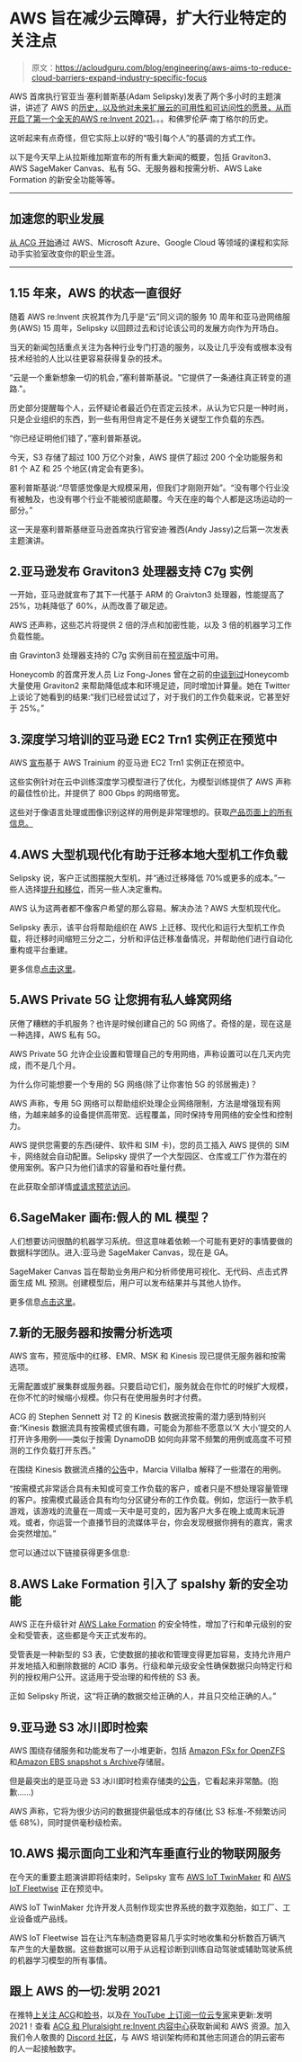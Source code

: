# AWS 旨在减少云障碍，扩大行业特定的关注点

> 原文：<https://acloudguru.com/blog/engineering/aws-aims-to-reduce-cloud-barriers-expand-industry-specific-focus>

AWS 首席执行官亚当·塞利普斯基(Adam Selipsky)发表了两个多小时的主题演讲，讲述了 AWS 的[历史，以及他对未来扩展云的可用性和可访问性的愿景，从而开启了第一个全天的AWS re:Invent 2021](https://acloudguru.com/blog/engineering/what-is-amazon-web-services-aws)。。。和佛罗伦萨·南丁格尔的历史。

这听起来有点奇怪，但它实际上以好的“吸引每个人”的基调的方式工作。

以下是今天早上从拉斯维加斯宣布的所有重大新闻的概要，包括 Graviton3、AWS SageMaker Canvas、私有 5G、无服务器和按需分析、AWS Lake Formation 的新安全功能等等。

* * *

## 加速您的职业发展

[从 ACG 开始](https://acloudguru.com/pricing)通过 AWS、Microsoft Azure、Google Cloud 等领域的课程和实际动手实验室改变你的职业生涯。

* * *

## 1.15 年来，AWS 的状态一直很好

随着 AWS re:Invent 庆祝其作为几乎是“云”同义词的服务 10 周年和亚马逊网络服务(AWS) 15 周年，Selipsky 以回顾过去和讨论该公司的发展方向作为开场白。

当天的新闻包括重点关注为各种行业专门打造的服务，以及让几乎没有或根本没有技术经验的人比以往更容易获得复杂的技术。

“云是一个重新想象一切的机会，”塞利普斯基说。"它提供了一条通往真正转变的道路."。

历史部分提醒每个人，云怀疑论者最近仍在否定云技术，从认为它只是一种时尚，只是企业组织的东西，到一些有用但肯定不是任务关键型工作负载的东西。

“你已经证明他们错了，”塞利普斯基说。

今天，S3 存储了超过 100 万亿个对象，AWS 提供了超过 200 个全功能服务和 81 个 AZ 和 25 个地区(肯定会有更多)。

塞利普斯基说:“尽管感觉像是大规模采用，但我们才刚刚开始”。“没有哪个行业没有被触及，也没有哪个行业不能被彻底颠覆。今天在座的每个人都是这场运动的一部分。”

这一天是塞利普斯基继亚马逊首席执行官安迪·雅西(Andy Jassy)之后第一次发表主题演讲。

## 2.亚马逊发布 **Graviton3 处理器**支持 C7g 实例

一开始，亚马逊就宣布了其下一代基于 ARM 的 Graivton3 处理器，性能提高了 25%，功耗降低了 60%，从而改善了碳足迹。

AWS 还声称，这些芯片将提供 2 倍的浮点和加密性能，以及 3 倍的机器学习工作负载性能。

由 Gravinton3 处理器支持的 C7g 实例目前在[预览版](https://aws.amazon.com/blogs/aws/join-the-preview-amazon-ec2-c7g-instances-powered-by-new-aws-graviton3-processors/)中可用。

Honeycomb 的首席开发人员 Liz Fong-Jones 曾在之前的[中谈到过](https://go.acloudguru.com/state-of-the-cloud-webinar?)Honeycomb 大量使用 Graviton2 来帮助降低成本和环境足迹，同时增加计算量。她在 Twitter 上谈论了她看到的结果:“我们已经尝试过了，对于我们的工作负载来说，它甚至好于 25%。”

## 3.深度学习培训的亚马逊 EC2 Trn1 实例正在预览中

AWS [宣布](https://aws.amazon.com/about-aws/whats-new/2021/11/amazon-ec2-trn1-instances/)基于 AWS Trainium 的亚马逊 EC2 Trn1 实例正在预览中。

这些实例针对在云中训练深度学习模型进行了优化，为模型训练提供了 AWS 声称的最佳性价比，并提供了 800 Gbps 的网络带宽。

这些对于像语言处理或图像识别这样的用例是非常理想的。获取[产品页面上的所有信息。](https://aws.amazon.com/ec2/instance-types/trn1/)

## 4.AWS 大型机现代化有助于迁移本地大型机工作负载

Selipsky 说，客户正试图摆脱大型机，并“通过迁移降低 70%或更多的成本。”一些人选择[提升和移位](https://acloudguru.com/blog/business/what-is-lift-and-shift-cloud-migration)，而另一些人决定重构。

AWS 认为这两者都不像客户希望的那么容易。解决办法？AWS 大型机现代化。

Selipsky 表示，该平台将帮助组织在 AWS 上迁移、现代化和运行大型机工作负载，将迁移时间缩短三分之二，分析和评估迁移准备情况，并帮助他们进行自动化重构或平台重建。

更多信息[点击这里](https://aws.amazon.com/mainframe-modernization)。

## 5.AWS Private 5G 让您拥有私人蜂窝网络

厌倦了糟糕的手机服务？也许是时候创建自己的 5G 网络了。奇怪的是，现在这是一种选择，AWS 私有 5G。

AWS Private 5G 允许企业设置和管理自己的专用网络，声称设置可以在几天内完成，而不是几个月。

为什么你可能想要一个专用的 5G 网络(除了让你害怕 5G 的邻居搬走)？

AWS 声称，专用 5G 网络可以帮助组织处理企业网络限制，方法是增强现有网络，为越来越多的设备提供高带宽、远程覆盖，同时保持专用网络的安全性和控制力。

AWS 提供您需要的东西(硬件、软件和 SIM 卡)，您的员工插入 AWS 提供的 SIM 卡，网络就会自动配置。Selipsky 提供了一个大型园区、仓库或工厂作为潜在的使用案例。客户只为他们请求的容量和吞吐量付费。

在此获取全部详情[或](https://aws.amazon.com/private5g/)[请求预览访问](https://pages.awscloud.com/Private5GPreview.html)。

## 6.SageMaker 画布:假人的 ML 模型？

人们想要访问很酷的机器学习系统。但这意味着依赖一个可能有更好的事情要做的数据科学团队。进入:亚马逊 SageMaker Canvas，现在是 GA。

SageMaker Canvas 旨在帮助业务用户和分析师使用可视化、无代码、点击式界面生成 ML 预测。创建模型后，用户可以发布结果并与其他人协作。

更多信息[点击这里](https://aws.amazon.com/blogs/aws/announcing-amazon-sagemaker-canvas-a-visual-no-code-machine-learning-capability-for-business-analysts/)。

## 7.新的无服务器和按需分析选项

AWS 宣布，预览版中的红移、EMR、MSK 和 Kinesis 现已提供无服务器和按需选项。

无需配置或扩展集群或服务器。只要启动它们，服务就会在你忙的时候扩大规模，在你不忙的时候缩小规模。你只有在使用服务时才付费。

ACG 的 Stephen Sennett 对 T2 的 Kinesis 数据流按需的潜力感到特别兴奋:“Kinesis 数据流具有按需模式很有趣，可能会为那些不愿意以‘X 大小’提交的人打开许多用例——类似于按需 DynamoDB 如何向非常不频繁的用例或高度不可预测的工作负载打开东西。”

在围绕 Kinesis 数据流点播的[公告](https://aws.amazon.com/blogs/aws/amazon-kinesis-data-streams-on-demand-stream-data-at-scale-without-managing-capacity/)中，Marcia Villalba 解释了一些潜在的用例。

“按需模式非常适合具有未知或可变工作负载的客户，或者只是不想处理容量管理的客户。按需模式最适合具有均匀分区键分布的工作负载。例如，您运行一款手机游戏，该游戏的流量在一周或一天中是可变的，因为客户大多在晚上或周末玩游戏。或者，你运营一个直播节目的流媒体平台，你会发现根据你拥有的嘉宾，需求会突然增加。”

您可以通过以下链接获得更多信息:

## 8.AWS Lake Formation 引入了 spalshy 新的安全功能

AWS 正在升级针对 [AWS Lake Formation](https://aws.amazon.com/blogs/aws/aws-lake-formation-general-availability-of-cell-level-security-and-governed-tables-with-automatic-compaction/) 的安全特性，增加了行和单元级别的安全和受管表，这些都是今天正式发布的。

受管表是一种新型的 S3 表，它使数据的接收和管理变得更加容易，支持允许用户并发地插入和删除数据的 ACID 事务。行级和单元级安全性确保数据只向特定行和列的授权用户公开。这适用于受治理的和传统的 S3 表。

正如 Selipsky 所说，这“将正确的数据交给正确的人，并且只交给正确的人。”

## 9.亚马逊 S3 冰川即时检索

AWS 围绕存储服务和功能发布了一小堆更新，包括 [Amazon FSx for OpenZFS](https://aws.amazon.com/blogs/aws/new-amazon-fsx-for-openzfs/) 和[Amazon EBS snapshot s Archive](https://aws.amazon.com/blogs/aws/new-amazon-ebs-snapshots-archive/)存储层。

但是最突出的是亚马逊 S3 冰川即时检索存储类的[公告](https://aws.amazon.com/about-aws/whats-new/2021/11/amazon-s3-glacier-instant-retrieval-storage-class/)，它看起来非常酷。(抱歉……)

AWS 声称，它将为很少访问的数据提供最低成本的存储(比 S3 标准-不频繁访问低 68%)，同时提供毫秒级检索。

## 10.AWS 揭示面向工业和汽车垂直行业的物联网服务

在今天的重要主题演讲即将结束时，Selipsky 宣布 [AWS IoT TwinMaker](https://aws.amazon.com/about-aws/whats-new/2021/11/aws-iot-twinmaker-build-digital-twins/) 和 [AWS IoT Fleetwise](https://aws.amazon.com/about-aws/whats-new/2021/11/aws-iot-fleetwise-transferring-vehicle-data-cloud/) 正在预览中。

AWS IoT TwinMaker 允许开发人员制作现实世界系统的数字双胞胎，如工厂、工业设备或产品线。

AWS IoT Fleetwise 旨在让汽车制造商更容易几乎实时地收集和分析数百万辆汽车产生的大量数据。这些数据可以用于从远程诊断到训练自动驾驶或辅助驾驶系统的机器学习模型的所有事情。

## 跟上 AWS 的一切:发明 2021

在推特[上关注 ACG](https://twitter.com/acloudguru)和[脸书](https://www.facebook.com/acloudguru)，以及[在 YouTube 上订阅一位云专家](https://www.youtube.com/c/AcloudGuru/?sub_confirmation=1)来更新:发明 2021！查看 [ACG 和 Pluralsight re:Invent 内容中心](https://www.pluralsight.com/reinvent-2021)获取新闻和 AWS 资源。加入我们令人敬畏的 [Discord 社区](https://discord.com/invite/acloudguru)，与 AWS 培训架构师和其他志同道合的阴云密布的人一起接触数字。